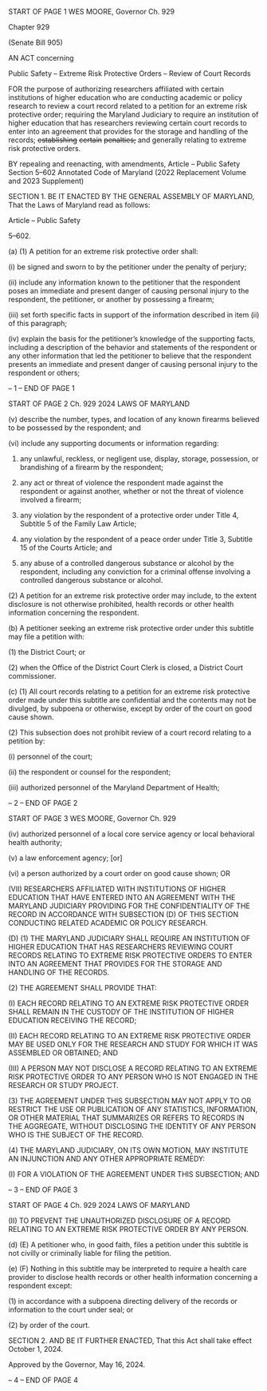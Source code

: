 START OF PAGE 1
WES MOORE, Governor Ch. 929

Chapter 929

(Senate Bill 905)

AN ACT concerning

Public Safety – Extreme Risk Protective Orders – Review of Court Records

FOR the purpose of authorizing researchers affiliated with certain institutions of higher
education who are conducting academic or policy research to review a court record
related to a petition for an extreme risk protective order; requiring the Maryland
Judiciary to require an institution of higher education that has researchers
reviewing certain court records to enter into an agreement that provides for the
storage and handling of the records; ~~establishing~~ ~~certain~~ ~~penalties;~~ and generally
relating to extreme risk protective orders.

BY repealing and reenacting, with amendments,
Article – Public Safety
Section 5–602
Annotated Code of Maryland
(2022 Replacement Volume and 2023 Supplement)

SECTION 1. BE IT ENACTED BY THE GENERAL ASSEMBLY OF MARYLAND,
That the Laws of Maryland read as follows:

Article – Public Safety

5–602.

(a) (1) A petition for an extreme risk protective order shall:

(i) be signed and sworn to by the petitioner under the penalty of
perjury;

(ii) include any information known to the petitioner that the
respondent poses an immediate and present danger of causing personal injury to the
respondent, the petitioner, or another by possessing a firearm;

(iii) set forth specific facts in support of the information described in
item (ii) of this paragraph;

(iv) explain the basis for the petitioner’s knowledge of the supporting
facts, including a description of the behavior and statements of the respondent or any other
information that led the petitioner to believe that the respondent presents an immediate
and present danger of causing personal injury to the respondent or others;

– 1 –
END OF PAGE 1

START OF PAGE 2
Ch. 929 2024 LAWS OF MARYLAND

(v) describe the number, types, and location of any known firearms
believed to be possessed by the respondent; and

(vi) include any supporting documents or information regarding:

1. any unlawful, reckless, or negligent use, display, storage,
possession, or brandishing of a firearm by the respondent;

2. any act or threat of violence the respondent made against
the respondent or against another, whether or not the threat of violence involved a firearm;

3. any violation by the respondent of a protective order under
Title 4, Subtitle 5 of the Family Law Article;

4. any violation by the respondent of a peace order under
Title 3, Subtitle 15 of the Courts Article; and

5. any abuse of a controlled dangerous substance or alcohol
by the respondent, including any conviction for a criminal offense involving a controlled
dangerous substance or alcohol.

(2) A petition for an extreme risk protective order may include, to the
extent disclosure is not otherwise prohibited, health records or other health information
concerning the respondent.

(b) A petitioner seeking an extreme risk protective order under this subtitle may
file a petition with:

(1) the District Court; or

(2) when the Office of the District Court Clerk is closed, a District Court
commissioner.

(c) (1) All court records relating to a petition for an extreme risk protective
order made under this subtitle are confidential and the contents may not be divulged, by
subpoena or otherwise, except by order of the court on good cause shown.

(2) This subsection does not prohibit review of a court record relating to a
petition by:

(i) personnel of the court;

(ii) the respondent or counsel for the respondent;

(iii) authorized personnel of the Maryland Department of Health;

– 2 –
END OF PAGE 2

START OF PAGE 3
WES MOORE, Governor Ch. 929

(iv) authorized personnel of a local core service agency or local
behavioral health authority;

(v) a law enforcement agency; [or]

(vi) a person authorized by a court order on good cause shown; OR

(VII) RESEARCHERS AFFILIATED WITH INSTITUTIONS OF HIGHER
EDUCATION THAT HAVE ENTERED INTO AN AGREEMENT WITH THE MARYLAND
JUDICIARY PROVIDING FOR THE CONFIDENTIALITY OF THE RECORD IN
ACCORDANCE WITH SUBSECTION (D) OF THIS SECTION CONDUCTING RELATED
ACADEMIC OR POLICY RESEARCH.

(D) (1) THE MARYLAND JUDICIARY SHALL REQUIRE AN INSTITUTION OF
HIGHER EDUCATION THAT HAS RESEARCHERS REVIEWING COURT RECORDS
RELATING TO EXTREME RISK PROTECTIVE ORDERS TO ENTER INTO AN AGREEMENT
THAT PROVIDES FOR THE STORAGE AND HANDLING OF THE RECORDS.

(2) THE AGREEMENT SHALL PROVIDE THAT:

(I) EACH RECORD RELATING TO AN EXTREME RISK
PROTECTIVE ORDER SHALL REMAIN IN THE CUSTODY OF THE INSTITUTION OF
HIGHER EDUCATION RECEIVING THE RECORD;

(II) EACH RECORD RELATING TO AN EXTREME RISK
PROTECTIVE ORDER MAY BE USED ONLY FOR THE RESEARCH AND STUDY FOR WHICH
IT WAS ASSEMBLED OR OBTAINED; AND

(III) A PERSON MAY NOT DISCLOSE A RECORD RELATING TO AN
EXTREME RISK PROTECTIVE ORDER TO ANY PERSON WHO IS NOT ENGAGED IN THE
RESEARCH OR STUDY PROJECT.

(3) THE AGREEMENT UNDER THIS SUBSECTION MAY NOT APPLY TO
OR RESTRICT THE USE OR PUBLICATION OF ANY STATISTICS, INFORMATION, OR
OTHER MATERIAL THAT SUMMARIZES OR REFERS TO RECORDS IN THE AGGREGATE,
WITHOUT DISCLOSING THE IDENTITY OF ANY PERSON WHO IS THE SUBJECT OF THE
RECORD.

(4) THE MARYLAND JUDICIARY, ON ITS OWN MOTION, MAY
INSTITUTE AN INJUNCTION AND ANY OTHER APPROPRIATE REMEDY:

(I) FOR A VIOLATION OF THE AGREEMENT UNDER THIS
SUBSECTION; AND

– 3 –
END OF PAGE 3

START OF PAGE 4
Ch. 929 2024 LAWS OF MARYLAND

(II) TO PREVENT THE UNAUTHORIZED DISCLOSURE OF A
RECORD RELATING TO AN EXTREME RISK PROTECTIVE ORDER BY ANY PERSON.

(d) (E) A petitioner who, in good faith, files a petition under this subtitle is not
civilly or criminally liable for filing the petition.

(e) (F) Nothing in this subtitle may be interpreted to require a health care
provider to disclose health records or other health information concerning a respondent
except:

(1) in accordance with a subpoena directing delivery of the records or
information to the court under seal; or

(2) by order of the court.

SECTION 2. AND BE IT FURTHER ENACTED, That this Act shall take effect
October 1, 2024.

Approved by the Governor, May 16, 2024.

– 4 –
END OF PAGE 4